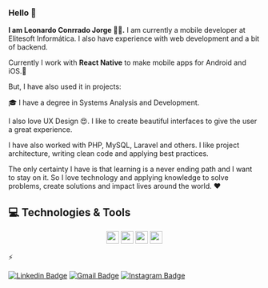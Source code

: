 ### Hello 👋
**I am Leonardo Conrrado Jorge 👨🚀.** I am currently a mobile developer at Elitesoft Informática. I also have experience with web development and a bit of backend.

Currently I work with **React Native** to make mobile apps for Android and iOS.📱

But, I have also used it in projects:
                                                   
🎓 I have a degree in Systems Analysis and Development.

I also love UX Design 😍. I like to create beautiful interfaces to give the user a great experience.

I have also worked with PHP, MySQL, Laravel and others. I like project architecture, writing clean code and applying best practices.

The only certainty I have is that learning is a never ending path and I want to stay on it. So I love technology and applying knowledge to solve problems, create solutions and impact lives around the world. ❤️

## 💻 Technologies & Tools

<p align="center">

<img src="https://img.shields.io/badge/javascript-%23F7DF1E.svg?&style=for-the-badge&logo=javascript&logoColor=black" height="25"/>
<img src="https://img.shields.io/badge/typescript%20-%23007ACC.svg?&style=for-the-badge&logo=typescript&logoColor=white" height="25"/>
<img src="https://img.shields.io/badge/react%20-%2320232a.svg?&style=for-the-badge&logo=react&logoColor=%2361DAFB" height="25"/>
<img src="https://img.shields.io/badge/react native%20-%2320232a.svg?&style=for-the-badge&logo=react&logoColor=%2361DAFB" height="25"/>

⚡
 
[![Linkedin Badge](https://img.shields.io/badge/-LinkedIn-blue?style=flat&logo=Linkedin&logoColor=white&link=https://www.linkedin.com/in/rebeccamanzi/)](https://www.linkedin.com/in/leonardo-conrrado-a88a561b6/)
[![Gmail Badge](https://img.shields.io/badge/-Gmail-c14438?style=flat&logo=Gmail&logoColor=white&link=mailto:rebeccamanzi@gmail.com)](mailto:leonardoti4437@gmail.com)
[![Instagram Badge](https://img.shields.io/badge/-Instagram-C13584?style=flat&labelColor=C13584&logo=instagram&logoColor=white&link=https://www.instagram.com/codepwr/)](https://www.instagram.com/_leooz_/)

